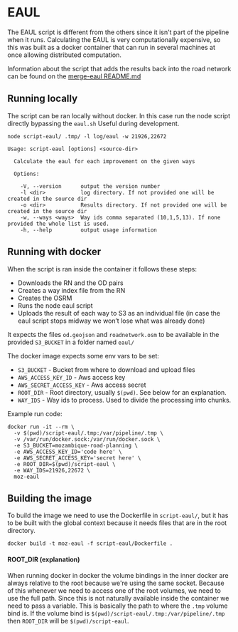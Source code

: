 # EAUL

The EAUL script is different from the others since it isn't part of the pipeline when it runs. Calculating the EAUL is very computationally expensive, so this was built as a docker container that can run in several machines at once allowing distributed computation.

Information about the script that adds the results back into the road network can be found on the [merge-eaul README.md](../scripts/merge-eaul)

## Running locally
The script can be ran locally without docker. In this case run the node script directly bypassing the `eaul.sh`
Useful during development.
```
node script-eaul/ .tmp/ -l log/eaul -w 21926,22672

Usage: script-eaul [options] <source-dir>

  Calculate the eaul for each improvement on the given ways

  Options:

    -V, --version      output the version number
    -l <dir>           log directory. If not provided one will be created in the source dir
    -o <dir>           Results directory. If not provided one will be created in the source dir
    -w, --ways <ways>  Way ids comma separated (10,1,5,13). If none provided the whole list is used.
    -h, --help         output usage information
```

## Running with docker
When the script is ran inside the container it follows these steps:
- Downloads the RN and the OD pairs
- Creates a way index file from the RN
- Creates the OSRM
- Runs the node eaul script
- Uploads the result of each way to S3 as an individual file (in case the eaul script stops midway we won’t lose what was already done)

It expects the files `od.geojson` and `roadnetwork.osm` to be available in the provided `S3_BUCKET` in a folder named `eaul/`

The docker image expects some env vars to be set:
- `S3_BUCKET` - Bucket from where to download and upload files
- `AWS_ACCESS_KEY_ID` - Aws access key
- `AWS_SECRET_ACCESS_KEY` - Aws access secret
- `ROOT_DIR` - Root directory, usually `$(pwd)`. See below for an explanation.
- `WAY_IDS` - Way ids to process. Used to divide the processing into chunks.

Example run code:
```
docker run -it --rm \
  -v $(pwd)/script-eaul/.tmp:/var/pipeline/.tmp \
  -v /var/run/docker.sock:/var/run/docker.sock \
  -e S3_BUCKET=mozambique-road-planning \
  -e AWS_ACCESS_KEY_ID='code here' \
  -e AWS_SECRET_ACCESS_KEY='secret here' \
  -e ROOT_DIR=$(pwd)/script-eaul \
  -e WAY_IDS=21926,22672 \
  moz-eaul
```

## Building the image
To build the image we need to use the Dockerfile in `script-eaul/`, but it has to be built with the global context because it needs files that are in the root directory.

```
docker build -t moz-eaul -f script-eaul/Dockerfile .
```

#### ROOT_DIR (explanation)
When running docker in docker the volume bindings in the inner docker are always relative to the root because we're using the same socket.
Because of this whenever we need to access one of the root volumes, we need to use the full path. Since this is not naturally available inside the container we need to pass a variable.
This is basically the path to where the `.tmp` volume bind is.
If the volume bind is `$(pwd)/script-eaul/.tmp:/var/pipeline/.tmp` then `ROOT_DIR` will be `$(pwd)/script-eaul`.
